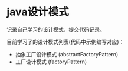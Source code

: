 # java设计模式

记录自己学习的设计模式，提交代码记录。

目前学习了的设计模式列表(代码中示例编写对应)：

- 抽象工厂设计模式 (abstractFactoryPattern)
- 工厂设计模式 (factoryPattern)

